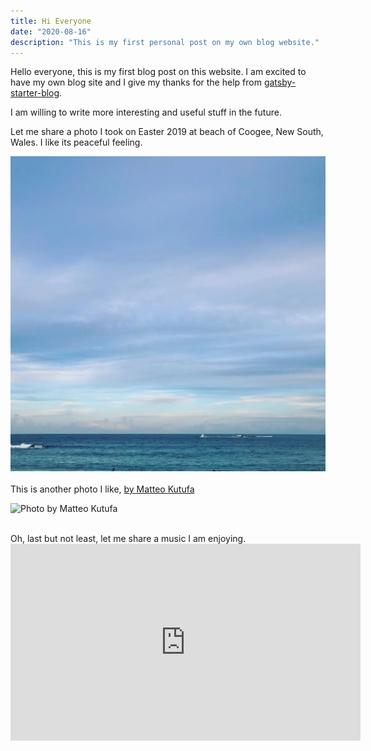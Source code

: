 ```yaml
---
title: Hi Everyone
date: "2020-08-16"
description: "This is my first personal post on my own blog website."
---
```


Hello everyone, this is my first blog post on this website. I am excited to have my own blog site and I give my thanks for the help from <a href="https://www.gatsbyjs.com/starters/gatsbyjs/gatsby-starter-blog" target="__blank">gatsby-starter-blog</a>.

I am willing to write more interesting and useful stuff in the future.

Let me share a photo I took on Easter 2019 at beach of Coogee, New South, Wales. I like its peaceful feeling.

<img src="./Coogee.jpg" alt="Coogee, New South Wales"/>
<br/><br/>
This is another photo I like, <a href="https://unsplash.com/photos/yeowdk_N0JU" target="__blank">by Matteo Kutufa</a>

![Photo by Matteo Kutufa](https://images.unsplash.com/photo-1597520254489-22d79cad4a80?ixlib=rb-1.2.1&ixid=eyJhcHBfaWQiOjEyMDd9&auto=format&fit=crop&w=1650&q=80)

<br/>
Oh, last but not least, let me share a music I am enjoying.

<iframe width="560" height="315" src="https://www.youtube.com/embed/NrHRTNeni-U" frameborder="0" allow="accelerometer; autoplay; encrypted-media; gyroscope; picture-in-picture" allowfullscreen></iframe>
